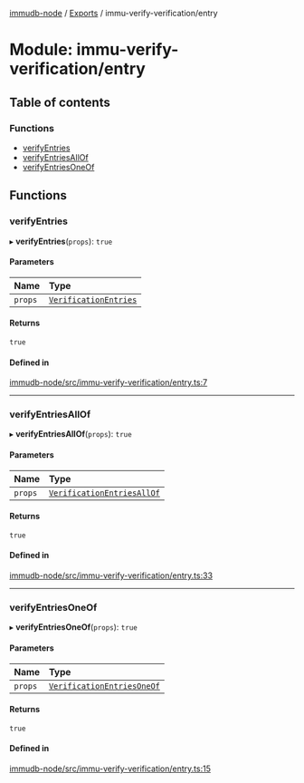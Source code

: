 [immudb-node](../README.md) / [Exports](../modules.md) / immu-verify-verification/entry

# Module: immu-verify-verification/entry

## Table of contents

### Functions

- [verifyEntries](immu_verify_verification_entry.md#verifyentries)
- [verifyEntriesAllOf](immu_verify_verification_entry.md#verifyentriesallof)
- [verifyEntriesOneOf](immu_verify_verification_entry.md#verifyentriesoneof)

## Functions

### verifyEntries

▸ **verifyEntries**(`props`): ``true``

#### Parameters

| Name | Type |
| :------ | :------ |
| `props` | [`VerificationEntries`](types_VerificationEntries.md#verificationentries) |

#### Returns

``true``

#### Defined in

[immudb-node/src/immu-verify-verification/entry.ts:7](https://github.com/user3232/node-immu-db/blob/2e88686/immudb-node/src/immu-verify-verification/entry.ts#L7)

___

### verifyEntriesAllOf

▸ **verifyEntriesAllOf**(`props`): ``true``

#### Parameters

| Name | Type |
| :------ | :------ |
| `props` | [`VerificationEntriesAllOf`](types_VerificationEntries.md#verificationentriesallof) |

#### Returns

``true``

#### Defined in

[immudb-node/src/immu-verify-verification/entry.ts:33](https://github.com/user3232/node-immu-db/blob/2e88686/immudb-node/src/immu-verify-verification/entry.ts#L33)

___

### verifyEntriesOneOf

▸ **verifyEntriesOneOf**(`props`): ``true``

#### Parameters

| Name | Type |
| :------ | :------ |
| `props` | [`VerificationEntriesOneOf`](types_VerificationEntries.md#verificationentriesoneof) |

#### Returns

``true``

#### Defined in

[immudb-node/src/immu-verify-verification/entry.ts:15](https://github.com/user3232/node-immu-db/blob/2e88686/immudb-node/src/immu-verify-verification/entry.ts#L15)
